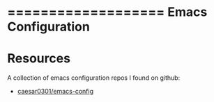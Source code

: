 ===================
Emacs Configuration
===================


Resources
=========

A collection of emacs configuration repos I found on github:

- [caesar0301/emacs-config](https://github.com/caesar0301/emacs-config)




